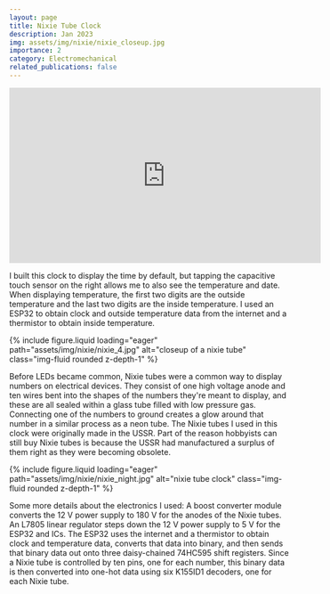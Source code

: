 ```yaml
---
layout: page
title: Nixie Tube Clock
description: Jan 2023
img: assets/img/nixie/nixie_closeup.jpg
importance: 2
category: Electromechanical
related_publications: false
---
```



<div class="embed-responsive embed-responsive-16by9 mt-4 mb-3">
    <iframe width="560" height="315" src="https://www.youtube.com/embed/AtcmDuJbcJs?si=G0TbwBnTEPIzSaqc" title="YouTube video player" frameborder="0" allow="accelerometer; autoplay; clipboard-write; encrypted-media; gyroscope; picture-in-picture; web-share" referrerpolicy="strict-origin-when-cross-origin" allowfullscreen></iframe>
</div>

I built this clock to display the time by default, but tapping the capacitive touch sensor on the right allows me to also see the temperature and date. When displaying temperature, the first two digits are the outside temperature and the last two digits are the inside temperature. I used an ESP32 to obtain clock and outside temperature data from the internet and a thermistor to obtain inside temperature.

<div class="row justify-content-center">
    <div class="col-sm-5 mt-3">
        {% include figure.liquid loading="eager" path="assets/img/nixie/nixie_4.jpg" alt="closeup of a nixie tube" class="img-fluid rounded z-depth-1" %}
    </div>
</div>

Before LEDs became common, Nixie tubes were a common way to display numbers on electrical devices. They consist of one high voltage anode and ten wires bent into the shapes of the numbers they're meant to display, and these are all sealed within a glass tube filled with low pressure gas. Connecting one of the numbers to ground creates a glow around that number in a similar process as a neon tube. The Nixie tubes I used in this clock were originally made in the USSR. Part of the reason hobbyists can still buy Nixie tubes is because the USSR had manufactured a surplus of them right as they were becoming obsolete.

<div class="row justify-content-center">
    <div class="col-sm-12 mt-3">
        {% include figure.liquid loading="eager" path="assets/img/nixie/nixie_night.jpg" alt="nixie tube clock" class="img-fluid rounded z-depth-1" %}
    </div>
</div>

Some more details about the electronics I used:
A boost converter module converts the 12 V power supply to 180 V for the anodes of the Nixie tubes. An L7805 linear regulator steps down the 12 V power supply to 5 V for the ESP32 and ICs. The ESP32 uses the internet and a thermistor to obtain clock and temperature data, converts that data into binary, and then sends that binary data out onto three daisy-chained 74HC595 shift registers. Since a Nixie tube is controlled by ten pins, one for each number, this binary data is then converted into one-hot data using six K155ID1 decoders, one for each Nixie tube.

